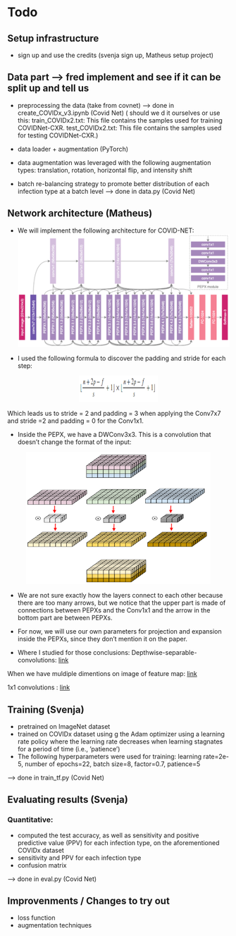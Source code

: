 # Todo

## Setup infrastructure
- sign up and use the credits (svenja sign up, Matheus setup project)

## Data part --> fred implement and see if it can be split up and tell us
- preprocessing the data (take from covnet)  --> done in create_COVIDx_v3.ipynb (Covid Net) ( should we d it ourselves or use this:  train_COVIDx2.txt: This file contains the samples used for training COVIDNet-CXR.
test_COVIDx2.txt: This file contains the samples used for testing COVIDNet-CXR.)

- data loader + augmentation (PyTorch)

- data augmentation was leveraged with the following augmentation types: translation, rotation, horizontal flip, and intensity shift
- batch re-balancing strategy to promote better distribution of each infection type at a batch level  --> done in data.py (Covid Net)

## Network architecture (Matheus)
- We will implement the following architecture for COVID-NET:
![COVID-Net Architecture.](images/COVID-NET.png)

- I used the following formula to discover the padding and stride for each step:

<p align="center">
  <img width="180" height="60" src="images/equation_cnn_out.png">
</p>

Which leads us to stride = 2 and padding = 3 when applying the Conv7x7 and stride =2 and padding = 0 for the Conv1x1.

- Inside the PEPX, we have a DWConv3x3. This is a convolution that doesn’t change the format of the input:
<p align="center">
  <img width="420" height="300" src="images/Depthwise_convolution.png">
</p>

- We are not sure exactly how the layers connect to each other because there are too many arrows, but we notice that the upper part is made of connections between PEPXs and the Conv1x1 and the arrow in the bottom part are between PEPXs.

- For now, we will use our own parameters for projection and expansion inside the PEPXs, since they don’t mention it on the paper.

- Where I studied for those conclusions:
Depthwise-separable-convolutions: <a href="https://eli.thegreenplace.net/2018/depthwise-separable-convolutions-for-machine-learning/"> link </a> 

When we have muldiple dimentions on image of feature map: <a href="https://www.researchgate.net/post/How_will_channels_RGB_effect_convolutional_neural_network"> link </a> 

1x1 convolutions : <a href="https://machinelearningmastery.com/introduction-to-1x1-convolutions-to-reduce-the-complexity-of-convolutional-neural-networks/"> link </a> 


## Training (Svenja)
- pretrained on ImageNet dataset
- trained on COVIDx dataset using g the Adam optimizer using a learning rate policy where the learning rate decreases when learning  stagnates for a period of time (i.e., ’patience’)
-  The following hyperparameters were used for training: learning rate=2e-5, number
of epochs=22, batch size=8, factor=0.7, patience=5

-->  done in train_tf.py (Covid Net) 

## Evaluating results (Svenja)
### Quantitative: 
-  computed the test accuracy, as well as sensitivity and positive predictive value (PPV) for each infection type, on the aforementioned COVIDx dataset
-  sensitivity and PPV for each infection type
- confusion matrix 

--> done in eval.py (Covid Net)


## Improvenments / Changes to try out
- loss function 
- augmentation techniques
